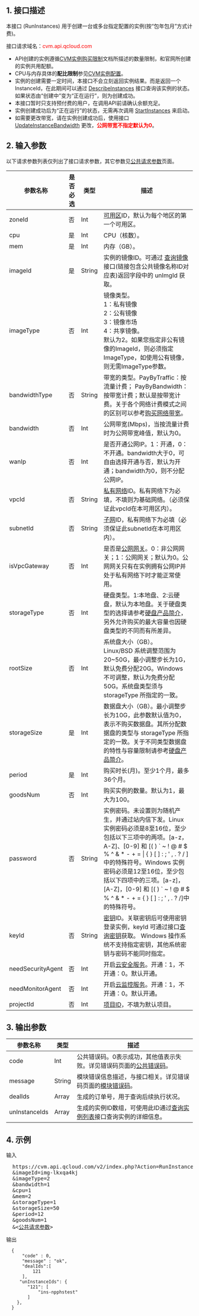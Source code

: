 ## 1. 接口描述
 
本接口 (RunInstances) 用于创建一台或多台指定配置的实例(按“包年包月”方式计费)。

接口请求域名：<font style="color:red">cvm.api.qcloud.com</font>

* API创建的实例遵循[CVM实例购买限制](https://www.qcloud.com/doc/product/213/CVM%E5%AE%9E%E4%BE%8B%E8%B4%AD%E4%B9%B0%E9%99%90%E5%88%B6)文档所描述的数量限制，和官网所创建的实例共用配额。
* CPU与内存具体的**配比限制**参见[CVM实例配置](https://www.qcloud.com/doc/product/213/CVM%E5%AE%9E%E4%BE%8B%E9%85%8D%E7%BD%AE)。
* 实例的创建需要一定时间，本接口不会立刻返回实例结果。而是返回一个InstanceId，在此期间可以通过 [DescribeInstances]() 接口查询该实例的状态。如果状态由“创建中”变为“正在运行”，则为创建成功。   
* 本接口暂时只支持预付费的用户，在调用API前请确认余额充足。
* 实例创建成功后为“正在运行”的状态，无需再次调用 [StartInstances]() 来启动。
* 如需要更改带宽，请在实例创建成功后，使用接口 [UpdateInstanceBandwidth](https://www.qcloud.com/doc/api/229/1251) 更改，<font style="color:red">**公网带宽不指定默认为0**</font>。

## 2. 输入参数

以下请求参数列表仅列出了接口请求参数，其它参数见[公共请求参数](https://www.qcloud.com/doc/api/229/1230)页面。

| 参数名称 | 是否必选  | 类型 | 描述 |
|---------|---------|---------|---------|
| zoneId| 否| Int| [可用区](https://www.qcloud.com/doc/product/213/497#2.-.E5.8F.AF.E7.94.A8.E5.8C.BA)ID，默认为每个地区的第一个可用区。|
| cpu| 是| Int| CPU（核数）。 |
| mem| 是| Int| 内存（GB）。 |
| imageId| 是| String| 实例的镜像ID。可通过 [查询镜像](https://www.qcloud.com/doc/api/229/查询可用的镜像列表) 接口(链接包含公共镜像名称ID对应表)返回字段中的 unImgId 获取。|
| imageType| 否| Int| 镜像类型。<br>1：私有镜像<br>2：公有镜像<br>3：镜像市场<br>4：共享镜像。<br>默认为2。如果您指定非公有镜像的ImageId，则必须指定ImageType，如使用公有镜像，则无需ImageType参数。|
| bandwidthType| 否| String| 带宽的类型。PayByTraffic：按流量计费； PayByBandwidth：按带宽计费；默认是按带宽计费。关于各个网络计费模式之间的区别可以参考[购买网络带宽](https://www.qcloud.com/doc/product/213/509)。|
| bandwidth| 否| Int| 公网带宽(Mbps)，当按流量计费时为公网带宽峰值，默认为0。|
| wanIp| 否| Int| 是否开通公网IP。1：开通，0：不开通。bandwidth大于0，可自由选择开通与否，默认为开通；bandwidth为0，则不分配公网IP。|
| vpcId| 否| String|[私有网络](https://www.qcloud.com/doc/product/215/535)ID。私有网络下为必填，不填则为基础网络。（必须保证此vpcId在本可用区内）。
| subnetId| 否| String| [子网](https://www.qcloud.com/doc/product/215/3089)ID，私有网络下为必填（必须保证此subnetId在本可用区内）。|
| isVpcGateway| 否| Int| 是否是[公网网关](https://www.qcloud.com/doc/product/215/3089#3.-.E5.90.91.E7.A7.81.E6.9C.89.E7.BD.91.E7.BB.9C.E4.B8.AD.E6.B7.BB.E5.8A.A0.E5.85.AC.E7.BD.91.E7.BD.91.E5.85.B3。)。0：非公网网关；1：公网网关；默认为0。公网网关只有在实例拥有公网IP并处于私有网络下时才能正常使用。
| storageType| 否| Int| 硬盘类型。1:本地盘、2:云硬盘，默认为本地盘。关于硬盘类型的选择请参考[硬盘产品简介](https://www.qcloud.com/doc/product/213/498)，另外允许购买的最大容量也因硬盘类型的不同而有所差异。|
| rootSize| 否| Int| 系统盘大小（GB）。<br>Linux/BSD 系统调整范围为20~50G，最小调整步长为1G，默认免费分配20G。Windows 不可调整，默认为免费分配50G。系统盘类型须与 storageType 所指定的一致。|
| storageSize| 是| Int| 数据盘大小（GB）。最小调整步长为10G，此参数默认值为0，表示不购买数据盘。其所分配数据盘的类型与 storageType 所指定的一致。关于不同类型数据盘的特性与容量限制请参考[硬盘产品简介](https://www.qcloud.com/doc/product/213/498)。|
| period| 是| Int| 购买时长(月)。至少1个月，最多36个月。|
| goodsNum| 否| Int| 购买实例的数量。默认为1，最大为100。|
| password| 否| String| 实例密码。未设置则为随机产生，并通过站内信下发。Linux 实例密码必须是8至16位，至少包括以下三项中的两项。[a-z，A-Z]、[0-9] 和 [( ) &#96; ~ ! @ # $ % ^ & * - + = &#124; { } [ ] : ; ' , . ? / ]中的特殊符号。Windows 实例密码必须是12至16位，至少包括以下四项中的三项。[a-z]，[A-Z]，[0-9] 和 [( ) &#96; ~ ! @ # $ % ^ & * - + = { } [ ] : ; ' , . ? /]中的特殊符号。|
| keyId| 否| String| [密钥](https://www.qcloud.com/doc/product/213/503)ID。关联密钥后可使用密钥登录实例，keyId 可通过接口[查询密钥](http://www.qcloud.com/doc/api/229/%E6%9F%A5%E8%AF%A2%E5%AF%86%E9%92%A5)获取。 Windows 操作系统不支持指定密钥，其他系统密钥与密码不能同时指定。|
| needSecurityAgent| 否| Int| 开启[云安全服务](https://www.qcloud.com/doc/product/296/2222)。开通：1，不开通：0。默认开通。|
| needMonitorAgent| 否| Int| 开启[云监控服务](https://www.qcloud.com/doc/product/248/967)。开通：1，不开通：0。默认开通。|
| projectId| 否| Int| [项目ID](https://www.qcloud.com/doc/api/403/4398)，不填为默认项目。|

## 3. 输出参数

| 参数名称 | 类型 | 描述 |
|---------|---------|---------|
| code | Int | 公共错误码。0表示成功，其他值表示失败。详见错误码页面的[公共错误码](https://www.qcloud.com/doc/api/372/%E9%94%99%E8%AF%AF%E7%A0%81#1.E3.80.81.E5.85.AC.E5.85.B1.E9.94.99.E8.AF.AF.E7.A0.81)。|
| message | String | 模块错误信息描述，与接口相关。详见错误码页面的[模块错误码](https://www.qcloud.com/doc/api/372/%E9%94%99%E8%AF%AF%E7%A0%81#2.E3.80.81.E6.A8.A1.E5.9D.97.E9.94.99.E8.AF.AF.E7.A0.81)。|
| dealIds| Array| 生成的订单号，用于查询后续执行状况。|
| unInstanceIds| Array| 生成的实例ID数组，可使用此ID通过<a href="http://www.qcloud.com/doc/api/229/%E6%9F%A5%E7%9C%8B%E5%AE%9E%E4%BE%8B%E5%88%97%E8%A1%A8" title="查询实例列表">查询实例列表</a>接口查询实例的详细信息。|

## 4. 示例
 
输入

<pre>
  https://cvm.api.qcloud.com/v2/index.php?Action=RunInstances
  &imageId=img-lkxqa4kj
  &imageType=2
  &bandwidth=1
  &cpu=1
  &mem=2
  &storageType=1
  &storageSize=50
  &period=12
  &goodsNum=1
  &<<a href="https://www.qcloud.com/doc/api/229/6976">公共请求参数</a>>
</pre>

输出

```
  {
      "code" : 0,
      "message" : "ok",
      "dealIds":[
          121
      ],
     "unInstanceIds": {
        "121": [
            "ins-npphstest"
        ]
    },
  }
```





